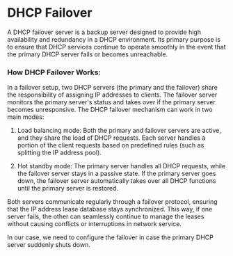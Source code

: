 # DHCP Failover
A DHCP failover server is a backup server designed to provide high availability and redundancy in a DHCP environment. Its primary purpose is to ensure that DHCP services continue to operate smoothly in the event that the primary DHCP server fails or becomes unreachable.

### How DHCP Failover Works:
In a failover setup, two DHCP servers (the primary and the failover) share the responsibility of assigning IP addresses to clients. The failover server monitors the primary server's status and takes over if the primary server becomes unresponsive. The DHCP failover mechanism can work in two main modes:

1. Load balancing mode: Both the primary and failover servers are active, and they share the load of DHCP requests. Each server handles a portion of the client requests based on predefined rules (such as splitting the IP address pool).

2. Hot standby mode: The primary server handles all DHCP requests, while the failover server stays in a passive state. If the primary server goes down, the failover server automatically takes over all DHCP functions until the primary server is restored.

Both servers communicate regularly through a failover protocol, ensuring that the IP address lease database stays synchronized. This way, if one server fails, the other can seamlessly continue to manage the leases without causing conflicts or interruptions in network service.

In our case, we need to configure the failover in case the primary DHCP server suddenly shuts down.
